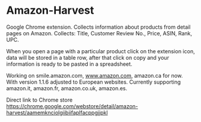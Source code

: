 # Amazon-Harvest

Google Chrome extension. 
Collects information about products from detail pages on Amazon. Collects: Title, Customer Review No., Price, ASIN, Rank, UPC.

When you open a page with a particular product click on the extension icon, data will be stored in a table row, after that click on copy and your information is ready to be pasted in a spreadsheet. 

Working on smile.amazon.com, www.amazon.com, amazon.ca for now. With version 1.1.6 adjusted to European websites. Currently supporting amazon.it, amazon.fr, amazon.co.uk, amazon.es.

Direct link to Chrome store https://chrome.google.com/webstore/detail/amazon-harvest/aamemknciolgiibiifaplfacppgjjpkl
